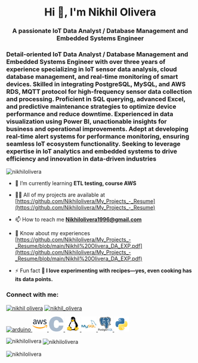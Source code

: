 <h1 align="center">Hi 👋, I'm Nikhil Olivera</h1>
<h3 align="center">A passionate IoT Data Analyst / Database Management and Embedded Systems Engineer</h3>
<h3 align=>Detail-oriented IoT Data Analyst / Database Management and Embedded Systems Engineer with over three years of experience specializing in IoT sensor data analysis, cloud database management, and real-time monitoring of smart devices. Skilled in integrating PostgreSQL, MySQL, and AWS RDS, MQTT protocol for high-frequency sensor data collection and processing. Proficient in SQL querying, advanced Excel, and predictive maintenance strategies to optimize device performance and reduce downtime. Experienced in data visualization using Power BI, unactionable insights for business and operational improvements. Adept at developing real-time alert systems for performance monitoring, ensuring seamless IoT ecosystem functionality. Seeking to leverage expertise in IoT analytics and embedded systems to drive efficiency and innovation in data-driven industries</h3>
  
<p align="left"> <img src="https://komarev.com/ghpvc/?username=nikhilolivera&label=Profile%20views&color=0e75b6&style=flat" alt="nikhilolivera" /> </p>

- 🌱 I’m currently learning **ETL testing, course AWS**

- 👨‍💻 All of my projects are available at [https://github.com/Nikhilolivera/My_Projects_-_Resume](https://github.com/Nikhilolivera/My_Projects_-_Resume)

- 📫 How to reach me **Nikhilolivera1996@gmail.com**

- 📄 Know about my experiences [https://github.com/Nikhilolivera/My_Projects_-_Resume/blob/main/Nikhil%20Olivera_DA_EXP.pdf](https://github.com/Nikhilolivera/My_Projects_-_Resume/blob/main/Nikhil%20Olivera_DA_EXP.pdf)

- ⚡ Fun fact **🥘 I love experimenting with recipes—yes, even cooking has its data points.**

<h3 align="left">Connect with me:</h3>
<p align="left">
<a href="https://github.com/Nikhilolivera" target="blank"><img align="center" <a href="https://fb.com/nikhil olivera" target="blank"><img align="center" src="https://raw.githubusercontent.com/rahuldkjain/github-profile-readme-generator/master/src/images/icons/Social/facebook.svg" alt="nikhil olivera" height="30" width="40" /></a>
<a href="https://instagram.com/nikhil_olivera" target="blank"><img align="center" src="https://raw.githubusercontent.com/rahuldkjain/github-profile-readme-generator/master/src/images/icons/Social/instagram.svg" alt="nikhil_olivera" height="30" width="40" /></a>
</p>

<p align="left"> <a href="https://www.arduino.cc/" target="_blank" rel="noreferrer"> <img src="https://cdn.worldvectorlogo.com/logos/arduino-1.svg" alt="arduino" width="40" height="40"/> </a> <a href="https://aws.amazon.com" target="_blank" rel="noreferrer"> <img src="https://raw.githubusercontent.com/devicons/devicon/master/icons/amazonwebservices/amazonwebservices-original-wordmark.svg" alt="aws" width="40" height="40"/> </a> <a href="https://www.cprogramming.com/" target="_blank" rel="noreferrer"> <img src="https://raw.githubusercontent.com/devicons/devicon/master/icons/c/c-original.svg" alt="c" width="40" height="40"/> </a> <a href="https://www.linux.org/" target="_blank" rel="noreferrer"> <img src="https://raw.githubusercontent.com/devicons/devicon/master/icons/linux/linux-original.svg" alt="linux" width="40" height="40"/> </a> <a href="https://www.mysql.com/" target="_blank" rel="noreferrer"> <img src="https://raw.githubusercontent.com/devicons/devicon/master/icons/mysql/mysql-original-wordmark.svg" alt="mysql" width="40" height="40"/> </a> <a href="https://www.postgresql.org" target="_blank" rel="noreferrer"> <img src="https://raw.githubusercontent.com/devicons/devicon/master/icons/postgresql/postgresql-original-wordmark.svg" alt="postgresql" width="40" height="40"/> </a> <a href="https://www.python.org" target="_blank" rel="noreferrer"> <img src="https://raw.githubusercontent.com/devicons/devicon/master/icons/python/python-original.svg" alt="python" width="40" height="40"/> </a> </p>

<p><img align="left" src="https://github-readme-stats.vercel.app/api/top-langs?username=nikhilolivera&show_icons=true&locale=en&layout=compact" alt="nikhilolivera" /></p>

<p>&nbsp;<img align="center" src="https://github-readme-stats.vercel.app/api?username=nikhilolivera&show_icons=true&locale=en" alt="nikhilolivera" /></p>

<p><img align="center" src="https://github-readme-streak-stats.herokuapp.com/?user=nikhilolivera&" alt="nikhilolivera" /></p>

